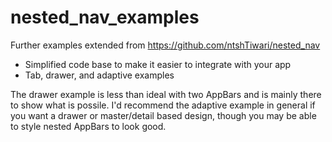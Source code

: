 # nested_nav_examples
Further examples extended from https://github.com/ntshTiwari/nested_nav
- Simplified code base to make it easier to integrate with your app
- Tab, drawer, and adaptive examples

The drawer example is less than ideal with two AppBars and is mainly there to show what is possile. I'd recommend the adaptive example in general if you want a drawer or master/detail based design, though you may be able to style nested AppBars to look good.